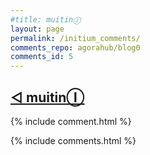 ```yaml
---
#title: muitinⒾ
layout: page
permalink: /initium_comments/
comments_repo: agorahub/blog0
comments_id: 5
---
```

## [◁ muitinⒾ]({{site.url}}{{site.baseurl}}/initium)

{% include comment.html %}

{% include comments.html %}
